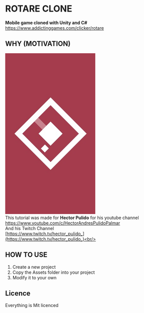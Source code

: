 # ROTARE CLONE
<b>Mobile game cloned with Unity and C#</b> <br/>
https://www.addictinggames.com/clicker/rotare

## WHY (MOTIVATION)
![Example](/Gifs/test.gif) <br/>
This tutorial was made for <b>Hector Pulido</b> for his youtube channel <br/>
https://www.youtube.com/c/HectorAndresPulidoPalmar <br/>
And his Twitch Channel<br/>
[https://www.twitch.tv/hector_pulido_](https://www.twitch.tv/hector_pulido_)<br/>

## HOW TO USE
1. Create a new project 
2. Copy the Assets folder into your project
3. Modify it to your own

## Licence
Everything is Mit licenced
